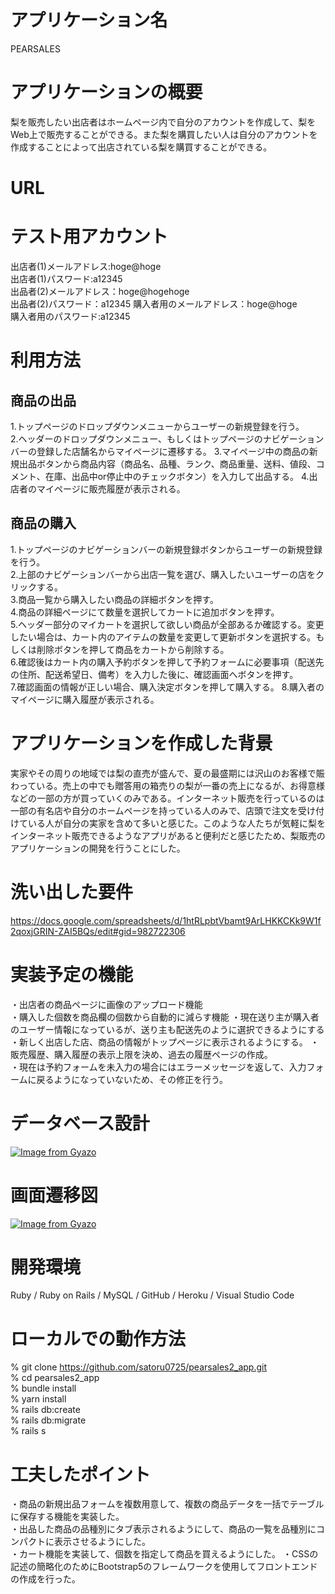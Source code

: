 # アプリケーション名
PEARSALES
# アプリケーションの概要
梨を販売したい出店者はホームページ内で自分のアカウントを作成して、梨をWeb上で販売することができる。また梨を購買したい人は自分のアカウントを作成することによって出店されている梨を購買することができる。
# URL

# テスト用アカウント
出店者(1)メールアドレス:hoge@hoge   
出店者(1)パスワード:a12345  
出品者(2)メールアドレス：hoge@hogehoge  
出品者(2)パスワード：a12345
購入者用のメールアドレス：hoge@hoge  
購入者用のパスワード:a12345  
# 利用方法
## 商品の出品
1.トップページのドロップダウンメニューからユーザーの新規登録を行う。  
2.ヘッダーのドロップダウンメニュー、もしくはトップページのナビゲーションバーの登録した店舗名からマイページに遷移する。
3.マイページ中の商品の新規出品ボタンから商品内容（商品名、品種、ランク、商品重量、送料、値段、コメント、在庫、出品中or停止中のチェックボタン）を入力して出品する。
4.出店者のマイページに販売履歴が表示される。
## 商品の購入
1.トップページのナビゲーションバーの新規登録ボタンからユーザーの新規登録を行う。  
2.上部のナビゲーションバーから出店一覧を選び、購入したいユーザーの店をクリックする。  
3.商品一覧から購入したい商品の詳細ボタンを押す。  
4.商品の詳細ページにて数量を選択してカートに追加ボタンを押す。  
5.ヘッダー部分のマイカートを選択して欲しい商品が全部あるか確認する。変更したい場合は、カート内のアイテムの数量を変更して更新ボタンを選択する。もしくは削除ボタンを押して商品をカートから削除する。  
6.確認後はカート内の購入予約ボタンを押して予約フォームに必要事項（配送先の住所、配送希望日、備考）を入力した後に、確認画面へボタンを押す。  
7.確認画面の情報が正しい場合、購入決定ボタンを押して購入する。
8.購入者のマイページに購入履歴が表示される。
# アプリケーションを作成した背景
実家やその周りの地域では梨の直売が盛んで、夏の最盛期には沢山のお客様で賑わっている。売上の中でも贈答用の箱売りの梨が一番の売上になるが、お得意様などの一部の方が買っていくのみである。インターネット販売を行っているのは一部の有名店や自分のホームページを持っている人のみで、店頭で注文を受け付けている人が自分の実家を含めて多いと感じた。このような人たちが気軽に梨をインターネット販売できるようなアプリがあると便利だと感じたため、梨販売のアプリケーションの開発を行うことにした。
# 洗い出した要件
https://docs.google.com/spreadsheets/d/1htRLpbtVbamt9ArLHKKCKk9W1f2qoxjGRIN-ZAI5BQs/edit#gid=982722306
# 実装予定の機能
・出店者の商品ページに画像のアップロード機能  
・購入した個数を商品欄の個数から自動的に減らす機能
・現在送り主が購入者のユーザー情報になっているが、送り主も配送先のように選択できるようにする  
・新しく出店した店、商品の情報がトップページに表示されるようにする。
・販売履歴、購入履歴の表示上限を決め、過去の履歴ページの作成。  
・現在は予約フォームを未入力の場合にはエラーメッセージを返して、入力フォームに戻るようになっていないため、その修正を行う。
# データベース設計
[![Image from Gyazo](https://i.gyazo.com/1c7eca177f00d856f57e7a0dbaeeb266.png)](https://gyazo.com/1c7eca177f00d856f57e7a0dbaeeb266)
# 画面遷移図
[![Image from Gyazo](https://i.gyazo.com/84e71f03d1265d4e61fb81d0100537a9.png)](https://gyazo.com/84e71f03d1265d4e61fb81d0100537a9)
# 開発環境
Ruby / Ruby on Rails / MySQL / GitHub / Heroku / Visual Studio Code

# ローカルでの動作方法
% git clone https://github.com/satoru0725/pearsales2_app.git  
% cd pearsales2_app  
% bundle install  
% yarn install  
% rails db:create  
% rails db:migrate  
% rails s

# 工夫したポイント
・商品の新規出品フォームを複数用意して、複数の商品データを一括でテーブルに保存する機能を実装した。  
・出品した商品の品種別にタブ表示されるようにして、商品の一覧を品種別にコンパクトに表示させるようにした。  
・カート機能を実装して、個数を指定して商品を買えるようにした。
・CSSの記述の簡略化のためにBootstrap5のフレームワークを使用してフロントエンドの作成を行った。



